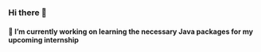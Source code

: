 ### Hi there 👋

#### 🔭 I’m currently working on learning the necessary Java packages for my upcoming internship 

<!--
**kevyang267/kevyang267** is a ✨ _special_ ✨ repository because its `README.md` (this file) appears on your GitHub profile.

Here are some ideas to get you started:

- 🔭 I’m currently working on learning the necessary Java packages for my upcoming internship 
- 🌱 I’m currently learning Java-based Automatioin Frameworks (Serenity BDD, Cucumber, JUnit)
- 👯 I’m looking to collaborate on hackaton projects and other group projects 
- 🤔 I’m looking for help with ...
- 💬 Ask me about ...
- 📫 How to reach me: ...
- 😄 Pronouns: ...
- ⚡ Fun fact: ...
